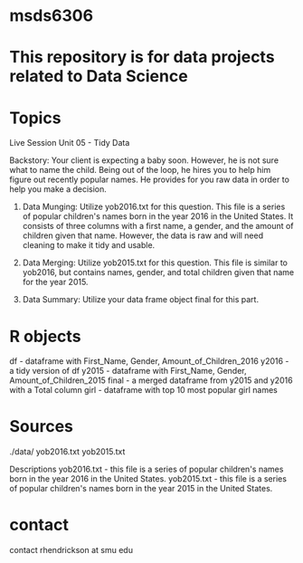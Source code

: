# msds6306

# This repository is for data projects related to Data Science

# Topics
Live Session Unit 05 - Tidy Data

Backstory: Your client is expecting a baby soon. However, he is not sure what to name the child. Being out of the loop, he hires you to help him figure out recently popular names. He provides for you raw data in order to help you make a decision.

1. Data Munging: Utilize yob2016.txt for this question. This file is a series of popular children's names born in the year 2016 in the United States. It consists of three columns with a first name, a gender, and the amount of children given that name. However, the data is raw and will need cleaning to make it tidy and usable.

2. Data Merging: Utilize yob2015.txt for this question. This file is similar to yob2016, but contains names, gender, and total children given that name for the year 2015.

3. Data Summary: Utilize your data frame object final for this part.

# R objects

df - dataframe with First_Name, Gender, Amount_of_Children_2016
y2016 - a tidy version of df
y2015 - dataframe with First_Name, Gender, Amount_of_Children_2015
final - a merged dataframe from y2015 and y2016 with a Total column
girl - dataframe with top 10 most popular girl names


# Sources
./data/
yob2016.txt
yob2015.txt

Descriptions
yob2016.txt - this file is a series of popular children's names born in the year 2016 in the United States.
yob2015.txt - this file is a series of popular children's names born in the year 2015 in the United States.


# contact

contact rhendrickson at smu edu
